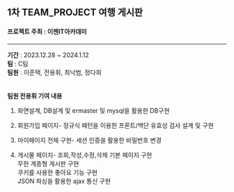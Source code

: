 ## 1차 TEAM_PROJECT 여행 게시판
#### 프로젝트 주최 : 이젠IT아카데미
<hr>
<b>기간</b> : 2023.12.28 ~ 2024.1.12<br>
<b>팀</b> : C팀<br>
<b>팀원</b> : 이준택, 전용휘, 최낙범, 정다희<br>
<br>
<br>
<b>팀원 전용휘 기여 내용</b><br>

1. 화면설계, DB설계 및 ermaster 및 mysql을 활용한 DB구현

2. 회원가입 페이지-
정규식 패턴을 이용한 프론트/백단 유효성 검사 설계 및 구현

3. 마이페이지 전체 구현-
세션 인증을 활용한 비밀번호 변경

4. 게시물 페이지-
조회,작성,수정,삭제 기본 페이지 구현<br>
무한 계층형 게시판 구현<br>
쿠키를 사용한 좋아요 기능 구현<br>
JSON 파싱을 활용한 ajax 통신 구현
